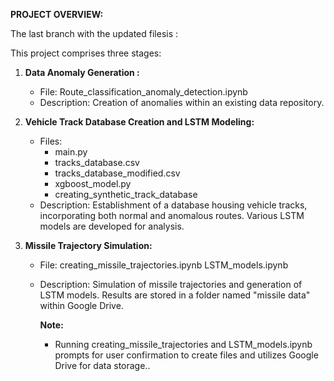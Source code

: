 **PROJECT OVERVIEW:**

The last branch with the updated filesis : 

This project comprises three stages:

1. **Data Anomaly Generation :**
   - File: Route_classification_anomaly_detection.ipynb
   - Description: Creation of anomalies within an existing data repository.

2. **Vehicle Track Database Creation and LSTM Modeling:**
   - Files:
     - main.py
     - tracks_database.csv
     - tracks_database_modified.csv
     - xgboost_model.py
     - creating_synthetic_track_database
   - Description: Establishment of a database housing vehicle tracks, incorporating both normal and anomalous routes. Various LSTM models are developed for analysis.

3. **Missile Trajectory Simulation:**
   - File: creating_missile_trajectories.ipynb
           LSTM_models.ipynb
   - Description: Simulation of missile trajectories and generation of LSTM models. Results are stored in a folder named "missile data" within Google Drive.
   
      **Note:**
      - Running creating_missile_trajectories and LSTM_models.ipynb prompts for user confirmation to create files and utilizes Google Drive for data storage..
